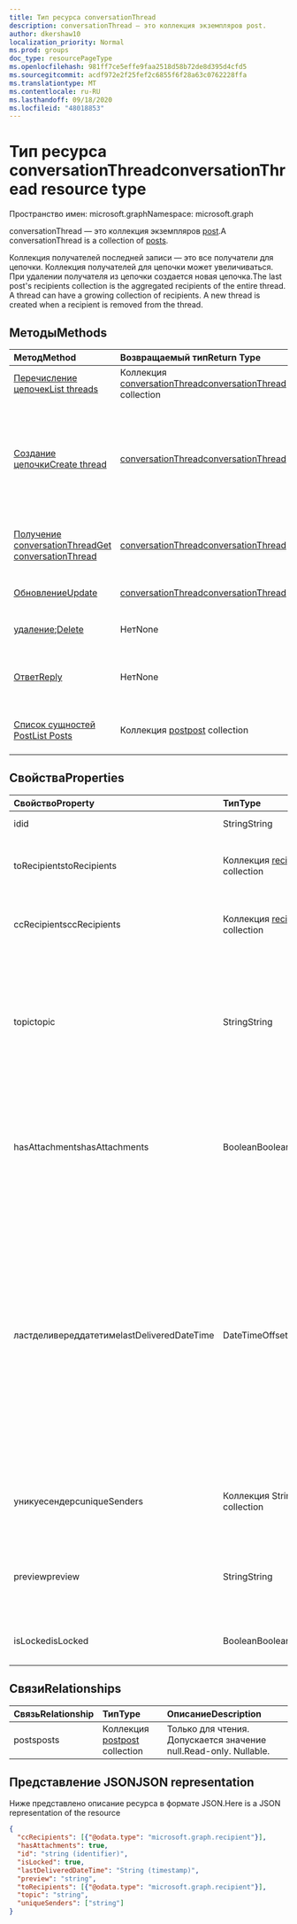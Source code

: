 ```yaml
---
title: Тип ресурса conversationThread
description: conversationThread — это коллекция экземпляров post.
author: dkershaw10
localization_priority: Normal
ms.prod: groups
doc_type: resourcePageType
ms.openlocfilehash: 981ff7ce5effe9faa2518d58b72de8d395d4cfd5
ms.sourcegitcommit: acdf972e2f25fef2c6855f6f28a63c0762228ffa
ms.translationtype: MT
ms.contentlocale: ru-RU
ms.lasthandoff: 09/18/2020
ms.locfileid: "48018853"
---
```

# <a name="conversationthread-resource-type"></a><span data-ttu-id="f521e-103">Тип ресурса conversationThread</span><span class="sxs-lookup"><span data-stu-id="f521e-103">conversationThread resource type</span></span>

<span data-ttu-id="f521e-104">Пространство имен: microsoft.graph</span><span class="sxs-lookup"><span data-stu-id="f521e-104">Namespace: microsoft.graph</span></span>

<span data-ttu-id="f521e-105">conversationThread — это коллекция экземпляров [post](post.md).</span><span class="sxs-lookup"><span data-stu-id="f521e-105">A conversationThread is a collection of [posts](post.md).</span></span>

<span data-ttu-id="f521e-p101">Коллекция получателей последней записи — это все получатели для цепочки. Коллекция получателей для цепочки может увеличиваться. При удалении получателя из цепочки создается новая цепочка.</span><span class="sxs-lookup"><span data-stu-id="f521e-p101">The last post's recipients collection is the aggregated recipients of the entire thread. A thread can have a growing collection of recipients. A new thread is created when a recipient is removed from the thread.</span></span>

## <a name="methods"></a><span data-ttu-id="f521e-109">Методы</span><span class="sxs-lookup"><span data-stu-id="f521e-109">Methods</span></span>

| <span data-ttu-id="f521e-110">Метод</span><span class="sxs-lookup"><span data-stu-id="f521e-110">Method</span></span>       | <span data-ttu-id="f521e-111">Возвращаемый тип</span><span class="sxs-lookup"><span data-stu-id="f521e-111">Return Type</span></span>  |<span data-ttu-id="f521e-112">Описание</span><span class="sxs-lookup"><span data-stu-id="f521e-112">Description</span></span>|
|:---------------|:--------|:----------|
|[<span data-ttu-id="f521e-113">Перечисление цепочек</span><span class="sxs-lookup"><span data-stu-id="f521e-113">List threads</span></span>](../api/group-list-threads.md) | <span data-ttu-id="f521e-114">Коллекция [conversationThread](conversationthread.md)</span><span class="sxs-lookup"><span data-stu-id="f521e-114">[conversationThread](conversationthread.md) collection</span></span> |<span data-ttu-id="f521e-115">Получение всех цепочек группы.</span><span class="sxs-lookup"><span data-stu-id="f521e-115">Get all the threads of a group.</span></span>|
|[<span data-ttu-id="f521e-116">Создание цепочки</span><span class="sxs-lookup"><span data-stu-id="f521e-116">Create thread</span></span>](../api/group-post-threads.md) | [<span data-ttu-id="f521e-117">conversationThread</span><span class="sxs-lookup"><span data-stu-id="f521e-117">conversationThread</span></span>](conversationthread.md) |<span data-ttu-id="f521e-p102">Создание беседы путем создания цепочки. В группе создаются беседа, цепочка беседы и запись.</span><span class="sxs-lookup"><span data-stu-id="f521e-p102">Start a new conversation by first creating a thread. A new conversation, conversation thread, and post are created in the group.</span></span>|
|[<span data-ttu-id="f521e-120">Получение conversationThread</span><span class="sxs-lookup"><span data-stu-id="f521e-120">Get conversationThread</span></span>](../api/conversationthread-get.md) | [<span data-ttu-id="f521e-121">conversationThread</span><span class="sxs-lookup"><span data-stu-id="f521e-121">conversationThread</span></span>](conversationthread.md) |<span data-ttu-id="f521e-122">Получение определенной цепочки, принадлежащей группе.</span><span class="sxs-lookup"><span data-stu-id="f521e-122">Get a specific thread that belongs to a group.</span></span> |
|[<span data-ttu-id="f521e-123">Обновление</span><span class="sxs-lookup"><span data-stu-id="f521e-123">Update</span></span>](../api/conversationthread-update.md) | [<span data-ttu-id="f521e-124">conversationThread</span><span class="sxs-lookup"><span data-stu-id="f521e-124">conversationThread</span></span>](conversationthread.md)  |<span data-ttu-id="f521e-125">Обновление объекта conversationThread.</span><span class="sxs-lookup"><span data-stu-id="f521e-125">Update conversationThread object.</span></span> |
|<span data-ttu-id="f521e-126">[удаление](../api/conversationthread-delete.md);</span><span class="sxs-lookup"><span data-stu-id="f521e-126">[Delete](../api/conversationthread-delete.md)</span></span> | <span data-ttu-id="f521e-127">Нет</span><span class="sxs-lookup"><span data-stu-id="f521e-127">None</span></span> |<span data-ttu-id="f521e-128">Удаление объекта conversationThread.</span><span class="sxs-lookup"><span data-stu-id="f521e-128">Delete conversationThread object.</span></span> |
|[<span data-ttu-id="f521e-129">Ответ</span><span class="sxs-lookup"><span data-stu-id="f521e-129">Reply</span></span>](../api/conversationthread-reply.md)|<span data-ttu-id="f521e-130">Нет</span><span class="sxs-lookup"><span data-stu-id="f521e-130">None</span></span>|<span data-ttu-id="f521e-131">Создание ответа для этой цепочки с помощью создания сущности Post.</span><span class="sxs-lookup"><span data-stu-id="f521e-131">Reply to this thread by creating a new Post entity.</span></span>|
|[<span data-ttu-id="f521e-132">Список сущностей Post</span><span class="sxs-lookup"><span data-stu-id="f521e-132">List Posts</span></span>](../api/conversationthread-list-posts.md) |<span data-ttu-id="f521e-133">Коллекция [post](post.md)</span><span class="sxs-lookup"><span data-stu-id="f521e-133">[post](post.md) collection</span></span>| <span data-ttu-id="f521e-134">Получение записей для указанной цепочки.</span><span class="sxs-lookup"><span data-stu-id="f521e-134">Get the posts of the specified thread.</span></span> |

## <a name="properties"></a><span data-ttu-id="f521e-135">Свойства</span><span class="sxs-lookup"><span data-stu-id="f521e-135">Properties</span></span>
| <span data-ttu-id="f521e-136">Свойство</span><span class="sxs-lookup"><span data-stu-id="f521e-136">Property</span></span>              | <span data-ttu-id="f521e-137">Тип</span><span class="sxs-lookup"><span data-stu-id="f521e-137">Type</span></span>                                 | <span data-ttu-id="f521e-138">Описание</span><span class="sxs-lookup"><span data-stu-id="f521e-138">Description</span></span>                                                                                                                                                                                      |
|:----------------------|:-------------------------------------|:-------------------------------------------------------------------------------------------------------------------------------------------------------------------------------------------------|
| <span data-ttu-id="f521e-139">id</span><span class="sxs-lookup"><span data-stu-id="f521e-139">id</span></span>                    | <span data-ttu-id="f521e-140">String</span><span class="sxs-lookup"><span data-stu-id="f521e-140">String</span></span>                               | <span data-ttu-id="f521e-141">Только для чтения.</span><span class="sxs-lookup"><span data-stu-id="f521e-141">Read-only.</span></span>                                                                                                                                                                                       |
| <span data-ttu-id="f521e-142">toRecipients</span><span class="sxs-lookup"><span data-stu-id="f521e-142">toRecipients</span></span>          | <span data-ttu-id="f521e-143">Коллекция [recipient](recipient.md)</span><span class="sxs-lookup"><span data-stu-id="f521e-143">[recipient](recipient.md) collection</span></span> | <span data-ttu-id="f521e-144">Получатели в поле "Кому" для цепочки.</span><span class="sxs-lookup"><span data-stu-id="f521e-144">The To: recipients for the thread.</span></span>                                                                                                                                                               |
| <span data-ttu-id="f521e-145">ccRecipients</span><span class="sxs-lookup"><span data-stu-id="f521e-145">ccRecipients</span></span>          | <span data-ttu-id="f521e-146">Коллекция [recipient](recipient.md)</span><span class="sxs-lookup"><span data-stu-id="f521e-146">[recipient](recipient.md) collection</span></span> | <span data-ttu-id="f521e-147">Получатели в поле "Копия" для цепочки.</span><span class="sxs-lookup"><span data-stu-id="f521e-147">The Cc: recipients for the thread.</span></span>                                                                                                                                                               |
| <span data-ttu-id="f521e-148">topic</span><span class="sxs-lookup"><span data-stu-id="f521e-148">topic</span></span>                 | <span data-ttu-id="f521e-149">String</span><span class="sxs-lookup"><span data-stu-id="f521e-149">String</span></span>                               | <span data-ttu-id="f521e-p103">Тема беседы. Это свойство можно задать при создании беседы, но его невозможно обновить.</span><span class="sxs-lookup"><span data-stu-id="f521e-p103">The topic of the conversation. This property can be set when the conversation is created, but it cannot be updated.</span></span>                                                                              |
| <span data-ttu-id="f521e-152">hasAttachments</span><span class="sxs-lookup"><span data-stu-id="f521e-152">hasAttachments</span></span>        | <span data-ttu-id="f521e-153">Boolean</span><span class="sxs-lookup"><span data-stu-id="f521e-153">Boolean</span></span>                              | <span data-ttu-id="f521e-154">Указывает, содержит ли какая-либо запись в этой цепочке хотя бы одно вложение.</span><span class="sxs-lookup"><span data-stu-id="f521e-154">Indicates whether any of the posts within this thread has at least one attachment.</span></span>                                                                                                               |
| <span data-ttu-id="f521e-155">ластделивереддатетиме</span><span class="sxs-lookup"><span data-stu-id="f521e-155">lastDeliveredDateTime</span></span> | <span data-ttu-id="f521e-156">DateTimeOffset</span><span class="sxs-lookup"><span data-stu-id="f521e-156">DateTimeOffset</span></span>                       | <span data-ttu-id="f521e-p104">Тип Timestamp представляет сведения о времени и дате с использованием формата ISO 8601 (всегда используется формат UTC). Например, значение полуночи 1 января 2014 г. в формате UTC выглядит так: `'2014-01-01T00:00:00Z'`.</span><span class="sxs-lookup"><span data-stu-id="f521e-p104">The Timestamp type represents date and time information using ISO 8601 format and is always in UTC time. For example, midnight UTC on Jan 1, 2014 would look like this: `'2014-01-01T00:00:00Z'`</span></span> |
| <span data-ttu-id="f521e-159">уникуесендерс</span><span class="sxs-lookup"><span data-stu-id="f521e-159">uniqueSenders</span></span>         | <span data-ttu-id="f521e-160">Коллекция String</span><span class="sxs-lookup"><span data-stu-id="f521e-160">String collection</span></span>                    | <span data-ttu-id="f521e-161">Все пользователи, которые отправили сообщение в эту цепочку.</span><span class="sxs-lookup"><span data-stu-id="f521e-161">All the users that sent a message to this thread.</span></span>                                                                                                                                                |
| <span data-ttu-id="f521e-162">preview</span><span class="sxs-lookup"><span data-stu-id="f521e-162">preview</span></span>               | <span data-ttu-id="f521e-163">String</span><span class="sxs-lookup"><span data-stu-id="f521e-163">String</span></span>                               | <span data-ttu-id="f521e-164">Краткая сводка из тела последней публикации в этой беседе.</span><span class="sxs-lookup"><span data-stu-id="f521e-164">A short summary from the body of the latest post in this conversation.</span></span>                                                                                                                           |
| <span data-ttu-id="f521e-165">isLocked</span><span class="sxs-lookup"><span data-stu-id="f521e-165">isLocked</span></span>              | <span data-ttu-id="f521e-166">Boolean</span><span class="sxs-lookup"><span data-stu-id="f521e-166">Boolean</span></span>                              | <span data-ttu-id="f521e-167">Указывает, заблокирована ли цепочка.</span><span class="sxs-lookup"><span data-stu-id="f521e-167">Indicates if the thread is locked.</span></span>                                                                                                                                                               |

## <a name="relationships"></a><span data-ttu-id="f521e-168">Связи</span><span class="sxs-lookup"><span data-stu-id="f521e-168">Relationships</span></span>
| <span data-ttu-id="f521e-169">Связь</span><span class="sxs-lookup"><span data-stu-id="f521e-169">Relationship</span></span> | <span data-ttu-id="f521e-170">Тип</span><span class="sxs-lookup"><span data-stu-id="f521e-170">Type</span></span>   |<span data-ttu-id="f521e-171">Описание</span><span class="sxs-lookup"><span data-stu-id="f521e-171">Description</span></span>|
|:---------------|:--------|:----------|
|<span data-ttu-id="f521e-172">posts</span><span class="sxs-lookup"><span data-stu-id="f521e-172">posts</span></span>|<span data-ttu-id="f521e-173">Коллекция [post](post.md)</span><span class="sxs-lookup"><span data-stu-id="f521e-173">[post](post.md) collection</span></span>| <span data-ttu-id="f521e-p105">Только для чтения. Допускается значение null.</span><span class="sxs-lookup"><span data-stu-id="f521e-p105">Read-only. Nullable.</span></span>|

## <a name="json-representation"></a><span data-ttu-id="f521e-176">Представление JSON</span><span class="sxs-lookup"><span data-stu-id="f521e-176">JSON representation</span></span>

<span data-ttu-id="f521e-177">Ниже представлено описание ресурса в формате JSON.</span><span class="sxs-lookup"><span data-stu-id="f521e-177">Here is a JSON representation of the resource</span></span>

<!--{
  "blockType": "resource",
  "optionalProperties": [
    "posts"
  ],
  "keyProperty": "id",
  "baseType": "microsoft.graph.entity",
  "@odata.type": "microsoft.graph.conversationThread",
  "@odata.annotations": [
    {
      "property": "posts",
      "capabilities": {
        "changeTracking": false,
        "deletable": false,
        "insertable": false,
        "searchable": false,
        "updatable": false
      }
    }
  ]
}-->

```json
{
  "ccRecipients": [{"@odata.type": "microsoft.graph.recipient"}],
  "hasAttachments": true,
  "id": "string (identifier)",
  "isLocked": true,
  "lastDeliveredDateTime": "String (timestamp)",
  "preview": "string",
  "toRecipients": [{"@odata.type": "microsoft.graph.recipient"}],
  "topic": "string",
  "uniqueSenders": ["string"]
}

```


<!-- uuid: 8fcb5dbc-d5aa-4681-8e31-b001d5168d79
2015-10-25 14:57:30 UTC -->
<!-- {
  "type": "#page.annotation",
  "description": "conversationThread resource",
  "keywords": "",
  "section": "documentation",
  "tocPath": ""
}-->

